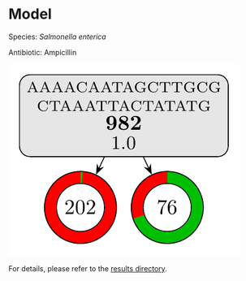 
# Model

Species: *Salmonella enterica*

Antibiotic: Ampicillin

<a href="./model.pdf"><img src="./model.png" /></a>

For details, please refer to the [results directory](../../../../../results/cart_b/salmonella%20enterica/ampicillin/repeat_3/).

